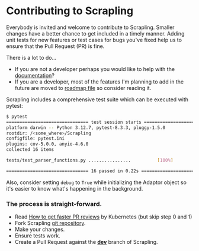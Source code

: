 # Contributing to Scrapling
Everybody is invited and welcome to contribute to Scrapling. Smaller changes have a better chance to get included in a timely manner. Adding unit tests for new features or test cases for bugs you've fixed help us to ensure that the Pull Request (PR) is fine.

There is a lot to do...
- If you are not a developer perhaps you would like to help with the [documentation](https://github.com/D4Vinci/Scrapling/tree/main/docs)?
- If you are a developer, most of the features I'm planning to add in the future are moved to [roadmap file](https://github.com/D4Vinci/Scrapling/blob/main/ROADMAP.md) so consider reading it.

Scrapling includes a comprehensive test suite which can be executed with pytest:
```bash
$ pytest
=============================== test session starts ===============================
platform darwin -- Python 3.12.7, pytest-8.3.3, pluggy-1.5.0
rootdir: /<some_where>/Scrapling
configfile: pytest.ini
plugins: cov-5.0.0, anyio-4.6.0
collected 16 items

tests/test_parser_functions.py ................          [100%]

=============================== 16 passed in 0.22s ================================
```
Also, consider setting `debug` to `True` while initializing the Adaptor object so it's easier to know what's happening in the background.

### The process is straight-forward.

 - Read [How to get faster PR reviews](https://github.com/kubernetes/community/blob/master/contributors/guide/pull-requests.md#best-practices-for-faster-reviews) by Kubernetes (but skip step 0 and 1)
 - Fork Scrapling [git repository](https://github.com/D4Vinci/Scrapling).
 - Make your changes.
 - Ensure tests work.
 - Create a Pull Request against the [**dev**](https://github.com/D4Vinci/Scrapling/tree/dev) branch of Scrapling.